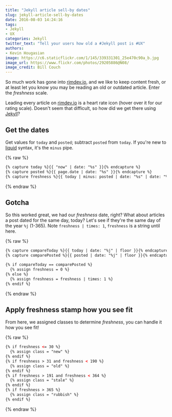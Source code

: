 ```yaml
---
title: "Jekyll article sell-by dates"
slug: jekyll-article-sell-by-dates
date: 2016-08-03 14:24:16
tags:
- Jekyll
- UX
categories: Jekyll
twitter_text: "Tell your users how old a #Jekyll post is #UX"
authors: 
- Kevin Hougasian
image: https://c6.staticflickr.com/1/145/339331301_25e470c90a_b.jpg
image_url: https://www.flickr.com/photos/29205886@N08/
image_credit: Bill Couch
---
```

So much work has gone into [rimdev.io](https://rimdev.io), and we like to keep content fresh, or at least let you know you may be reading an old or outdated article. Enter the _freshness_ scale.

Leading every article on [rimdev.io](https://rimdev.io) is a heart rate icon (hover over it for our rating scale). Doesn't seem that difficult, so how did we get there using [Jekyll](https://jekyllrb.com)?

## Get the dates

Get values for `today` and `posted`; subtract `posted` from `today`. If you're new to [liquid](https://github.com/Shopify/liquid/wiki/Liquid-for-Designers) syntax, it's the `minus` pipe.

{% raw %}
```html
{% capture today %}{{ "now" | date: "%s" }}{% endcapture %}
{% capture posted %}{{ page.date | date: "%s" }}{% endcapture %}
{% capture freshness %}{{ today | minus: posted | date: "%s" | date: "%j" | floor }}{% endcapture %}
```
{% endraw %}

## Gotcha

So this worked great, we had our _freshness_ date, right? What about articles a post dated for the same day, today? Let's see if they're the same day of the year `%j` (1-365). Note `freshness | times: 1`, `freshness` is a string until here.

{% raw %}
```html
{% capture compareToday %}{{ today | date: "%j" | floor }}{% endcapture %}
{% capture comparePosted %}{{ posted | date: "%j" | floor }}{% endcapture %}

{% if compareToday == comparePosted %}
  {% assign freshness = 0 %}
{% else %}
  {% assign freshness = freshness | times: 1 %}
{% endif %}
```
{% endraw %}

## Apply freshness stamp how you see fit

From here, we assigned classes to determine _freshness_, you can handle it how you see fit!

{% raw %}
```html
{% if freshness <= 30 %}
  {% assign class = "new" %}
{% endif %}
{% if freshness > 31 and freshness < 190 %}
  {% assign class = "old" %}
{% endif %}
{% if freshness > 191 and freshness < 364 %}
  {% assign class = "stale" %}
{% endif %}
{% if freshness > 365 %}
  {% assign class = "rubbish" %}
{% endif %}
```
{% endraw %}
